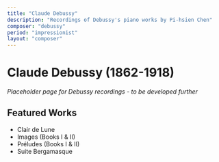 ```yaml
---
title: "Claude Debussy"
description: "Recordings of Debussy's piano works by Pi-hsien Chen"
composer: "debussy"
period: "impressionist"
layout: "composer"
---
```


# Claude Debussy (1862-1918)

*Placeholder page for Debussy recordings - to be developed further*

## Featured Works
- Clair de Lune
- Images (Books I & II)
- Préludes (Books I & II)
- Suite Bergamasque